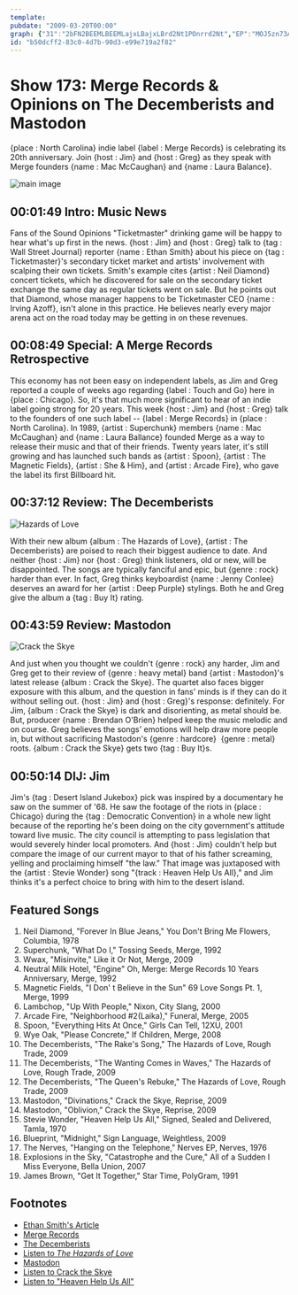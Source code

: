 ```yaml
---
template: 
pubdate: "2009-03-20T00:00"
graph: {"31":"2bFN2BEEMLBEEMLajxLBajxLBrd2Nt1POnrrd2Nt","EP":"MOJ5zn73AKRUWkntLUuo7piHpRUWknNQRu5RUWknBMZNKRUWknRUWkngMvE89i39CRUWknNFhHLgMvE89i39CNFhHL9i39CgMvE8","1Q0":"6fAzCBLPeo6fAzCBMlTx6fAzC97qipBLPeoHwo2B97qipX6cfd97qipBHm1GHwo2BduHS2","21B":"BMlTxSi8jGSi8jGdE2pr3izjlSi8jGSi8jGsCaCr3izjlBAfiy3izjlh8hsP3izjl97qip97qipX6cfd97qipBHm1G","2BQ":"YLDk6qYVo9BB1K9MOJ5zBF0T4YLDk6"}
id: "b50dcff2-83c0-4d7b-90d3-e99e719a2f82"
---
```






# Show 173: Merge Records & Opinions on The Decemberists and Mastodon

{place : North Carolina} indie label {label : Merge Records} is celebrating its 20th anniversary. Join {host : Jim} and {host : Greg} as they speak with Merge founders {name : Mac McCaughan} and {name : Laura Balance}.

![main image](https://static.soundopinions.org/images/2009/merge_logo.jpg)



## 00:01:49 Intro: Music News

Fans of the Sound Opinions  "Ticketmaster"  drinking game will be happy to hear what's up first in the news. {host : Jim} and {host : Greg} talk to {tag : Wall Street Journal} reporter {name : Ethan Smith} about his piece on {tag : Ticketmaster}'s secondary ticket market and artists' involvement with scalping their own tickets. Smith's example cites {artist : Neil Diamond} concert tickets, which he discovered for sale on the secondary ticket exchange the same day as regular tickets went on sale. But he points out that Diamond, whose manager happens to be Ticketmaster CEO {name : Irving Azoff}, isn't alone in this practice. He believes nearly every major arena act on the road today may be getting in on these revenues.



## 00:08:49 Special: A Merge Records Retrospective

This economy has not been easy on independent labels, as Jim and Greg reported a couple of weeks ago regarding {label : Touch and Go} here in {place : Chicago}. So, it's that much more significant to hear of an indie label going strong for 20 years. This week {host : Jim} and {host : Greg} talk to the founders of one such label -- {label : Merge Records} in {place : North Carolina}. In 1989, {artist : Superchunk} members {name : Mac McCaughan} and {name : Laura Ballance} founded Merge as a way to release their music and that of their friends. Twenty years later, it's still growing and has launched such bands as {artist : Spoon}, {artist : The Magnetic Fields}, {artist : She & Him}, and {artist : Arcade Fire}, who gave the label its first Billboard hit.



## 00:37:12 Review: The Decemberists

![Hazards of Love](https://static.soundopinions.org/assets/173/1Q00.jpg)

With their new album {album : The Hazards of Love}, {artist : The Decemberists} are poised to reach their biggest audience to date. And neither {host : Jim} nor {host : Greg} think listeners, old or new, will be disappointed. The songs are typically fanciful and epic, but {genre : rock} harder than ever. In fact, Greg thinks keyboardist {name : Jenny Conlee} deserves an award for her {artist : Deep Purple} stylings. Both he and Greg give the album a {tag : Buy It} rating.



## 00:43:59 Review: Mastodon

![Crack the Skye](https://static.soundopinions.org/assets/173/21B0.jpg)

And just when you thought we couldn't {genre : rock} any harder, Jim and Greg get to their review of {genre : heavy metal} band {artist : Mastodon}'s latest release {album : Crack the Skye}. The quartet also faces bigger exposure with this album, and the question in fans' minds is if they can do it without selling out. {host : Jim} and {host : Greg}'s response: definitely. For Jim, {album : Crack the Skye} is dark and disorienting, as metal should be. But, producer {name : Brendan O'Brien} helped keep the music melodic and on course. Greg believes the songs' emotions will help draw more people in, but without sacrificing Mastodon's {genre : hardcore}  {genre : metal} roots. {album : Crack the Skye} gets two {tag : Buy It}s.



## 00:50:14 DIJ: Jim

Jim's {tag : Desert Island Jukebox} pick was inspired by a documentary he saw on the summer of '68. He saw the footage of the riots in {place : Chicago} during the {tag : Democratic Convention} in a whole new light because of the reporting he's been doing on the city government's attitude toward live music. The city council is attempting to pass legislation that would severely hinder local promoters. And {host : Jim} couldn't help but compare the image of our current mayor to that of his father screaming, yelling and proclaiming himself "the law." That image was juxtaposed with the {artist : Stevie Wonder} song "{track : Heaven Help Us All}," and Jim thinks it's a perfect choice to bring with him to the desert island.



## Featured Songs

1. Neil Diamond, "Forever In Blue Jeans," You Don't Bring Me Flowers, Columbia, 1978
2. Superchunk, "What Do I," Tossing Seeds, Merge, 1992
3. Wwax, "Misinvite," Like it Or Not, Merge, 2009
4. Neutral Milk Hotel, "Engine" Oh, Merge: Merge Records 10 Years Anniversary, Merge, 1992
5. Magnetic Fields, "I Don' t Believe in the Sun" 69 Love Songs Pt. 1, Merge, 1999
6. Lambchop, "Up With People," Nixon, City Slang, 2000
7. Arcade Fire, "Neighborhood #2(Laika)," Funeral, Merge, 2005
8. Spoon, "Everything Hits At Once," Girls Can Tell, 12XU, 2001
9. Wye Oak, "Please Concrete," If Children, Merge, 2008
10. The Decemberists, "The Rake's Song," The Hazards of Love, Rough Trade, 2009
11. The Decemberists, "The Wanting Comes in Waves," The Hazards of Love, Rough Trade, 2009
12. The Decemberists, "The Queen's Rebuke," The Hazards of Love, Rough Trade, 2009
13. Mastodon, "Divinations," Crack the Skye, Reprise, 2009
14. Mastodon, "Oblivion," Crack the Skye, Reprise, 2009
15. Stevie Wonder, "Heaven Help Us All," Signed, Sealed and Delivered, Tamla, 1970
16. Blueprint, "Midnight," Sign Language, Weightless, 2009
17. The Nerves, "Hanging on the Telephone," Nerves EP, Nerves, 1976
18. Explosions in the Sky, "Catastrophe and the Cure," All of a Sudden I Miss Everyone, Bella Union, 2007
19. James Brown, "Get It Together," Star Time, PolyGram, 1991



## Footnotes

- [Ethan Smith's Article](http://online.wsj.com/news/articles/SB123672740386088613)
- [Merge Records](http://www.mergerecords.com/)
- [The Decemberists](http://www.decemberists.com/)
- [Listen to *The Hazards of Love*](http://www.last.fm/music/The+Decemberists/Hazards+Of+Love)
- [Mastodon](http://www.last.fm/music/The+Decemberists/Hazards+Of+Love)
- [Listen to Crack the Skye](http://www.last.fm/music/Mastodon/_/Crack+the+Skye)
- [Listen to "Heaven Help Us All"](https://www.youtube.com/watch?v=TJ6fU2pAz0c)